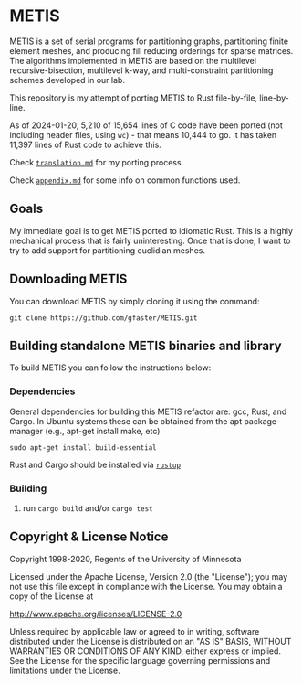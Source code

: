# METIS 

METIS is a set of serial programs for partitioning graphs, partitioning finite element meshes, 
and producing fill reducing orderings for sparse matrices. The algorithms implemented in 
METIS are based on the multilevel recursive-bisection, multilevel k-way, and multi-constraint 
partitioning schemes developed in our lab.

This repository is my attempt of porting METIS to Rust file-by-file, line-by-line.

As of 2024-01-20, 5,210 of 15,654 lines of C code have been ported
(not including header files, using `wc`) - that means 10,444 to go. It has
taken 11,397 lines of Rust code to achieve this.

Check [`translation.md`](./translation.md) for my porting process.

Check [`appendix.md`](./appendix.md) for some info on common functions used.

## Goals

My immediate goal is to get METIS ported to idiomatic Rust. This is a highly
mechanical process that is fairly uninteresting. Once that is done, I want to
try to add support for partitioning euclidian meshes.

##  Downloading METIS

You can download METIS by simply cloning it using the command:
```
git clone https://github.com/gfaster/METIS.git
```

## Building standalone METIS binaries and library

To build METIS you can follow the instructions below:

### Dependencies

General dependencies for building this METIS refactor are: gcc, Rust, and Cargo. 
In Ubuntu systems these can be obtained from the apt package manager (e.g., apt-get install make, etc) 

```
sudo apt-get install build-essential
```

Rust and Cargo should be installed via [`rustup`](https://rustup.rs/)

### Building

1. run `cargo build` and/or `cargo test`


## Copyright & License Notice
Copyright 1998-2020, Regents of the University of Minnesota

Licensed under the Apache License, Version 2.0 (the "License"); you may not use this file except in compliance with the License. You may obtain a copy of the License at

http://www.apache.org/licenses/LICENSE-2.0

Unless required by applicable law or agreed to in writing, software distributed under the License is distributed on an "AS IS" BASIS, WITHOUT WARRANTIES OR CONDITIONS OF ANY KIND, either express or implied. See the License for the specific language governing permissions and limitations under the License.

